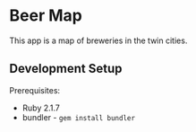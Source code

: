 # Beer Map

This app is a map of breweries in the twin cities.

## Development Setup

Prerequisites:
- Ruby 2.1.7
- bundler - `gem install bundler`

